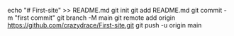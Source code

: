 echo "# First-site" >> README.md
git init
git add README.md
git commit -m "first commit"
git branch -M main
git remote add origin https://github.com/crazydrace/First-site.git
git push -u origin main